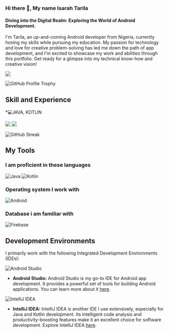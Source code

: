 
### Hi there 👋, My name Isarah Tarila
#### Diving into the Digital Realm: Exploring the World of Android Development.
I'm Tarila, an up-and-coming Android developer from Nigeria, currently honing my skills while pursuing my education. My passion for technology and love for creative problem-solving has led me down the path of app development, and I'm excited to showcase my work and abilities through this portfolio. Get ready for a glimpse into my technical know-how and creative vision!

![](https://komarev.com/ghpvc/?username=IsarahTarila1)

<img src="https://github-profile-trophy.vercel.app/?username=IsarahTarila1&column=6&margin-w=15&margin-h=15" alt="GitHub Profile Trophy">

## Skill and Experience
*💻JAVA, KOTLIN


<img src="https://github-readme-stats.vercel.app/api?username=IsarahTarila1&show_icons=true"/>

<img src="https://github-readme-stats.vercel.app/api/top-langs/?username=IsarahTarila1&layout=compact"/>

![GitHub Streak](https://github-readme-streak-stats.herokuapp.com/?user=IsarahTarila1)


##  My Tools
### I am proficient in these languages

![Java](https://img.shields.io/badge/java-%23ED8B00.svg?style=for-the-badge&logo=openjdk&logoColor=white)
![Kotlin](https://img.shields.io/badge/kotlin-%237F52FF.svg?style=for-the-badge&logo=kotlin&logoColor=white)

### Operating system I work with
![Android](https://img.shields.io/badge/Android-3DDC84?style=for-the-badge&logo=android&logoColor=white)

### Database i am familiar with
![Firebase](https://img.shields.io/badge/Firebase-039BE5?style=for-the-badge&logo=Firebase&logoColor=white)

## Development Environments

I primarily work with the following Integrated Development Environments (IDEs):

 ![Android Studio](https://img.shields.io/badge/Android%20Studio-3DDC84?style=for-the-badge&logo=android-studio&logoColor=white)
- **Android Studio:**
Android Studio is my go-to IDE for Android app development. It provides a powerful set of tools for building Android applications. You can learn more about it [here](https://developer.android.com/studio).

![IntelliJ IDEA](https://img.shields.io/badge/IntelliJ%20IDEA-000000?style=for-the-badge&logo=intellij-idea&logoColor=white)
- **IntelliJ IDEA:** 
  IntelliJ IDEA is another IDE I use extensively, especially for Java and Kotlin development. Its intelligent code analysis and productivity-boosting features make it an excellent choice for software development. Explore IntelliJ IDEA [here](https://www.jetbrains.com/idea/).


